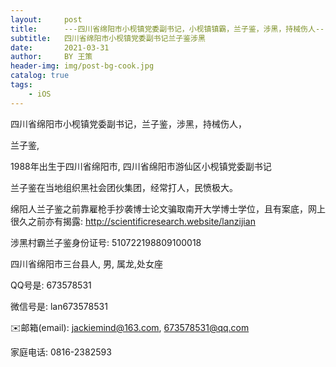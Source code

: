 ```yaml
---
layout:     post
title:      ---四川省绵阳市小枧镇党委副书记，小枧镇镇霸，兰子鉴，涉黑，持械伤人---
subtitle:   四川省绵阳市小枧镇党委副书记兰子鉴涉黑
date:       2021-03-31
author:     BY 王策
header-img: img/post-bg-cook.jpg
catalog: true
tags:
    - iOS
---
```





四川省绵阳市小枧镇党委副书记，兰子鉴，涉黑，持械伤人， 


兰子鉴, 

1988年出生于四川省绵阳市, 四川省绵阳市游仙区小枧镇党委副书记


兰子鉴在当地组织黑社会团伙集团，经常打人，民愤极大。

绵阳人兰子鉴之前靠雇枪手抄袭博士论文骗取南开大学博士学位，且有案底，网上很久之前亦有揭露: 
http://scientificresearch.website/lanzijian


涉黑村霸兰子鉴身份证号: 510722198809100018

四川省绵阳市三台县人, 男, 属龙,处女座

QQ号是: 673578531

微信号是: lan673578531

✉️邮箱(email):  jackiemind@163.com, 673578531@qq.com

家庭电话: 0816-2382593


